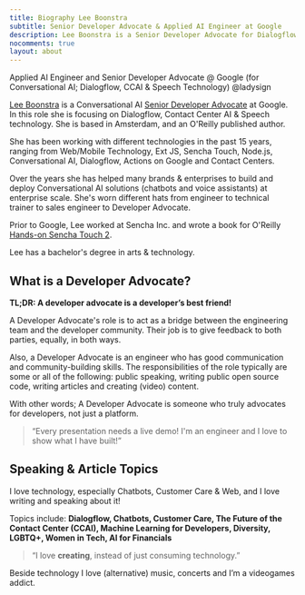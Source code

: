 ```yaml
---
title: Biography Lee Boonstra
subtitle: Senior Developer Advocate & Applied AI Engineer at Google
description: Lee Boonstra is a Senior Developer Advocate for Dialogflow and Contact Center AI @ Google. She is based in Amsterdam & O'Reilly book author. @ladysign
nocomments: true
layout: about
---
```


Applied AI Engineer and Senior Developer Advocate @ Google
(for Conversational AI; Dialogflow, CCAI & Speech Technology)
@ladysign

[Lee Boonstra](https://plus.google.com/117712452932146916020) is a Conversational AI <a href="#da" title="What is a Developer Advocate, Lee Boonstra?">Senior Developer Advocate</a> at Google. In this role she is focusing on Dialogflow, Contact Center AI & Speech technology. She is based in Amsterdam, and an O'Reilly published author.

She has been working with different technologies in the past 15 years, ranging from Web/Mobile Technology, Ext JS, Sencha Touch, Node.js, Conversational AI, Dialogflow, Actions on Google and Contact Centers.

Over the years she has helped many brands & enterprises to build and deploy Conversational AI solutions (chatbots and voice assistants) at enterprise scale. She's worn different hats from engineer to technical trainer to sales engineer to Developer Advocate.

Prior to Google, Lee worked at Sencha Inc. and wrote a book for O'Reilly [Hands-on Sencha Touch 2](http://shop.oreilly.com/product/0636920030058.do).

Lee has a bachelor's degree in arts & technology.

<a name="da"></a>
## What is a Developer Advocate?

**TL;DR: A developer advocate is a developer’s best friend!**

A Developer Advocate's role is to act as a bridge between the engineering team and the developer community. Their job is to give feedback to both parties, equally, in both ways. 

Also, a Developer Advocate is an engineer who has good communication and community-building skills.  The responsibilities of the role typically are some or all of the following: public speaking, writing public open source code, writing articles and creating (video) content.

With other words; A Developer Advocate is someone who truly advocates for developers, not just a platform.

>“Every presentation needs a live demo! I'm an engineer and I love to show what I have built!”

## Speaking & Article Topics

I love technology, especially Chatbots, Customer Care & Web, and I love writing and speaking about it!

Topics include: **Dialogflow, Chatbots, Customer Care, The Future of the Contact Center (CCAI), Machine Learning for Developers, Diversity, LGBTQ+, Women in Tech, AI for Financials**

> “I love <strong>creating</strong>, instead of just consuming technology.”

Beside technology I love (alternative) music, concerts and I’m a videogames addict.


